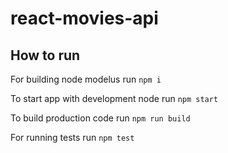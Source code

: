 # react-movies-api

## How to run
For building node modelus run
`npm i`

To start app with development node run 
`npm start`

To build production code run
`npm run build`

For running tests run
`npm test`
